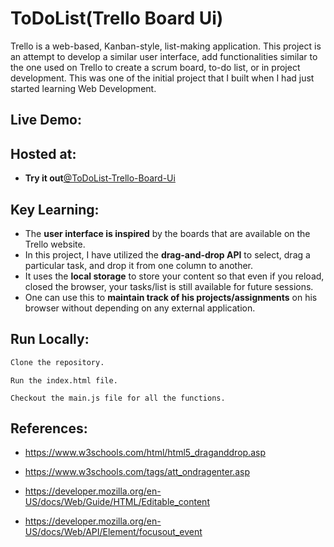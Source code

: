 
# ToDoList(Trello Board Ui)

Trello is a web-based, Kanban-style, list-making application. 
This project is an attempt to develop a similar user interface, add functionalities similar to the one used on Trello to create a scrum board, to-do list, or in 
project development. This was one of the initial project that I built when I had just started learning Web Development. 

## Live Demo:

[](https://user-images.githubusercontent.com/56031116/152095563-636479a3-f2e4-4522-8219-210087978f88.mp4)

## Hosted at:
- **Try it out**[@ToDoList-Trello-Board-Ui](https://parthd06.github.io/ToDoList-Trello-Board-Ui-/)


## Key Learning:

- The **user interface is inspired** by the boards that are available on the Trello website.
- In this project, I have utilized the **drag-and-drop API** to select, drag a particular task, and drop it from one column to another.
- It uses the **local storage** to store your content so that even if you reload, closed the browser, your tasks/list is still available for future sessions.
- One can use this to **maintain track of his projects/assignments** on his browser without depending on any external application.


## Run Locally:

```bash
Clone the repository.
```
    Run the index.html file.
``` 
Checkout the main.js file for all the functions.
```

## References:

- https://www.w3schools.com/html/html5_draganddrop.asp

- https://www.w3schools.com/tags/att_ondragenter.asp

- https://developer.mozilla.org/en-US/docs/Web/Guide/HTML/Editable_content

- https://developer.mozilla.org/en-US/docs/Web/API/Element/focusout_event


